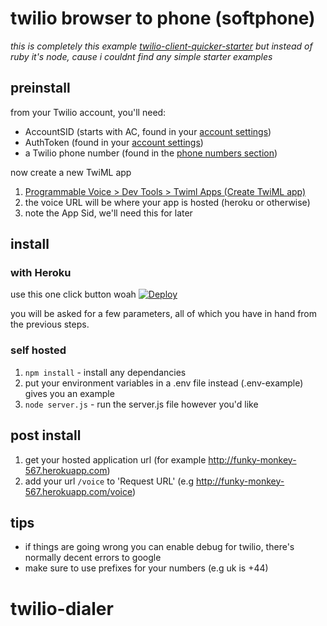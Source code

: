 # twilio browser to phone (softphone)

_this is completely this example [twilio-client-quicker-starter](https://github.com/choppen5/twilio-client-quicker-starter) but instead of ruby it's node, cause i couldnt find any simple starter examples_

## preinstall

from your Twilio account, you'll need:
- AccountSID (starts with AC, found in your [account settings](https://www.twilio.com/user/account/settings))
- AuthToken (found in your [account settings](https://www.twilio.com/user/account/settings))
- a Twilio phone number (found in the [phone numbers section](https://www.twilio.com/user/account/phone-numbers/incoming))

now create a new TwiML app

1. [Programmable Voice > Dev Tools > Twiml Apps (Create TwiML app)](https://www.twilio.com/user/account/voice/dev-tools/twiml-apps/add)  
2. the voice URL will be where your app is hosted (heroku or otherwise)
3. note the App Sid, we'll need this for later 

## install

### with Heroku

use this one click button woah
[![Deploy](https://www.herokucdn.com/deploy/button.png)](https://heroku.com/deploy)

you will be asked for a few parameters, all of which you have in hand from the previous steps.

### self hosted

1. `npm install` - install any dependancies
2. put your environment variables in a .env file instead (.env-example) gives you an example
3. `node server.js` - run the server.js file however you'd like

## post install

1. get your hosted application url (for example http://funky-monkey-567.herokuapp.com)
2. add your url `/voice` to 'Request URL' (e.g http://funky-monkey-567.herokuapp.com/voice)

## tips

- if things are going wrong you can enable debug for twilio, there's normally decent errors to google
- make sure to use prefixes for your numbers (e.g uk is +44)
# twilio-dialer
